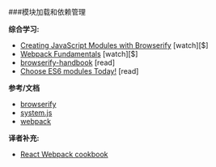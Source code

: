 ###模块加载和依赖管理

**综合学习:**
<ul>
<li><a href="http://www.pluralsight.com/courses/creating-javascript-modules-browserify" target="_blank">Creating JavaScript Modules with Browserify</a> [watch][$]</li>
<li><a href="http://www.pluralsight.com/courses/webpack-fundamentals" target="_blank">Webpack Fundamentals</a> [watch][$]</li>
<li><a href="https://github.com/substack/browserify-handbook" target="_blank">browserify-handbook</a> [read]</li>
<li><a href="http://developer.telerik.com/featured/choose-es6-modules-today/" target="_blank">Choose ES6 modules Today!</a> [read]</li>
</ul>

**参考/文档**
<ul>
<li><a href="http://browserify.org/" target="_blank">browserify</a></li>
<li><a href="https://github.com/systemjs/systemjs" target="_blank">system.js</a></li>
<li><a href="http://webpack.github.io/" target="_blank">webpack</a></li>
</ul>

**译者补充:**

* [React Webpack cookbook](https://fakefish.github.io/react-webpack-cookbook/)
